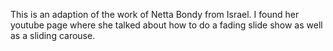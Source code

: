 This is an adaption of the work of Netta Bondy from Israel.  I found her youtube page where she talked about how to do a fading slide show as well as a sliding carouse.